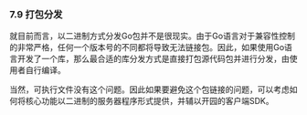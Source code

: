 ### 7.9 打包分发
就目前而言，以二进制方式分发Go包并不是很现实。由于Go语言对于兼容性控制的非常严格，任何一个版本号的不同都将导致无法链接包。因此，如果使用Go语言开发了一个库，那么最合适的库分发方式是直接打包源代码包并进行分发，由使用者自行编译。

当然，可执行文件没有这个问题。因此如果要避免这个包链接的问题，可以考虑如何将核心功能以二进制的服务器程序形式提供，并辅以开园的客户端SDK。